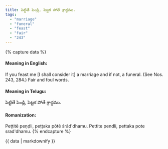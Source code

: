 ```yaml
---
title: పెట్టితే పెండ్లి, పెట్టక పోతే శ్రాద్ధము.
tags:
  - "marriage"
  - "funeral"
  - "feast"
  - "fair"
  - "243"
---
```


{% capture data %}
#### Meaning in English:
If you feast me [I shall consider it] a marriage and if not, a funeral.
(See Nos. 243, 284.)
Fair and foul words.

#### Meaning in Telugu:
పెట్టితే పెండ్లి, పెట్టక పోతే శ్రాద్ధము.

#### Romanization:
Peṭṭitē peṇḍli, peṭṭaka pōtē śrād'dhamu.
Pettite pendli, pettaka pote srad'dhamu.
{% endcapture %}

{{ data | markdownify }}

